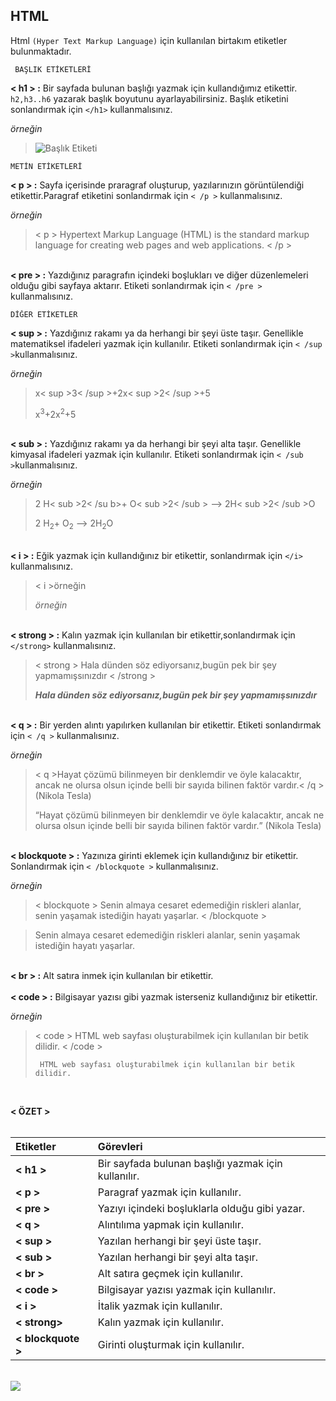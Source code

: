 ## HTML

Html `(Hyper Text Markup Language)` için kullanılan birtakım etiketler bulunmaktadır.

     BAŞLIK ETİKETLERİ
     
**< h1 > :** Bir sayfada bulunan başlığı yazmak için kullandığımız etikettir. `h2,h3..h6` yazarak başlık boyutunu ayarlayabilirsiniz. Başlık etiketini sonlandırmak için `</h1>` kullanmalısınız.

*örneğin*

 > ![Başlık Etiketi](https://www.schudio.com/wp-content/uploads/2016/10/html-headings.png?x92528)

    METİN ETİKETLERİ
**< p > :** Sayfa içerisinde praragraf oluşturup, yazılarınızın görüntülendiği etikettir.Paragraf etiketini sonlandırmak için `< /p >` kullanmalısınız.

*örneğin*

>< p > Hypertext Markup Language (HTML) is the standard markup language for creating web pages and web applications. < /p >

<br>**< pre > :** Yazdığınız paragrafın içindeki boşlukları ve diğer düzenlemeleri olduğu gibi sayfaya aktarır. Etiketi sonlandırmak için  `< /pre >` kullanmalısınız.

    DİĞER ETİKETLER
    
**< sup > :** Yazdığınız rakamı ya da herhangi bir şeyi üste taşır. Genellikle matematiksel ifadeleri yazmak için kullanılır. Etiketi sonlandırmak için `< /sup >`kullanmalısınız.

*örneğin*  
>  x< sup >3< /sup >+2x< sup >2< /sup >+5
> 
>  x<sup>3</sup>+2x<sup>2</sup>+5 

<br>**< sub > :**  Yazdığınız rakamı ya da herhangi bir şeyi alta taşır. Genellikle kimyasal ifadeleri yazmak için kullanılır. Etiketi sonlandırmak için `< /sub >`kullanmalısınız.

*örneğin*  
> 2 H< sub >2< /su b>+ O< sub >2< /sub > --> 2H< sub >2< /sub >O
> 
>  2 H<sub>2</sub>+ O<sub>2</sub> --> 2H<sub>2</sub>O

<br>**< i > :** Eğik yazmak için kullandığınız bir etikettir, sonlandırmak için `</i>` kullanmalısınız.

> < i >örneğin        
> 
><i>örneğin </i>

<br>**< strong > :** Kalın yazmak için kullanılan bir etikettir,sonlandırmak için `</strong>` kullanmalısınız.
>< strong > Hala dünden söz ediyorsanız,bugün pek bir şey yapmamışsınızdır < /strong >
>
><strong> *Hala dünden söz ediyorsanız,bugün pek bir şey yapmamışsınızdır* </strong>


<br>**< q > :** Bir yerden alıntı yapılırken kullanılan bir etikettir. Etiketi sonlandırmak için `< /q >` kullanmalısınız.

*örneğin*

>< q >Hayat çözümü bilinmeyen bir denklemdir ve öyle kalacaktır, ancak ne olursa olsun içinde belli bir sayıda bilinen faktör vardır.< /q > (Nikola Tesla)
>
><q>Hayat çözümü bilinmeyen bir denklemdir ve öyle kalacaktır, ancak ne olursa olsun içinde belli bir sayıda bilinen faktör vardır.</q> (Nikola Tesla)

<br>**< blockquote > :** Yazınıza girinti eklemek için kullandığınız bir etikettir. Sonlandırmak için `< /blockquote >` kullanmalısınız.

*örneğin*

>< blockquote > Senin almaya cesaret edemediğin riskleri alanlar, senin yaşamak istediğin hayatı yaşarlar. < /blockquote >


<blockquote> Senin almaya cesaret edemediğin riskleri alanlar, senin yaşamak istediğin hayatı yaşarlar. </blockquote>

<br>**< br > :** Alt satıra inmek için kullanılan bir etikettir.<br>
<br>**< code > :** Bilgisayar yazısı gibi yazmak isterseniz kullandığınız bir etikettir.

*örneğin*

> < code > HTML web sayfası oluşturabilmek için kullanılan bir betik dilidir. < /code >
> 
><code> HTML web sayfası oluşturabilmek için kullanılan bir betik dilidir. </code>

<br>



**< ÖZET >**<br><br> 

Etiketler  | Görevleri
:------------- | :------------
**< h1 >**        |  Bir sayfada bulunan başlığı yazmak için kullanılır.
**< p >**         | Paragraf yazmak için kullanılır.
**< pre >**       | Yazıyı içindeki boşluklarla olduğu gibi yazar.
**< q >**         | Alıntılıma yapmak için kullanılır.
**< sup >**       | Yazılan herhangi bir şeyi üste taşır.
**< sub >**       | Yazılan herhangi bir şeyi alta taşır.
**< br >**        | Alt satıra geçmek için kullanılır.
**< code >**      | Bilgisayar yazısı yazmak için kullanılır.
**<  i  >**       | İtalik yazmak için kullanılır.
**< strong>**     | Kalın yazmak için kullanılır.
**< blockquote >**| Girinti oluşturmak için kullanılır.

<br/>![](https://encrypted-tbn0.gstatic.com/images?q=tbn:ANd9GcTyGzWTeamVPoRvyem4OlkmhD1ly3S5QbWCKv1PdtsHdJtSTIcx)
<br/>

 

